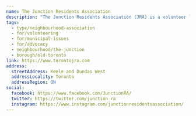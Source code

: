 ```yaml
---
name: The Junction Residents Association
description: "The Junction Residents Association (JRA) is a volunteer led, non-profit, community organization located in Toronto's west end. Our mission is to promote a strong, vibrant, walkable, accessible, livable and safe community for all. This is a non-profit, non-partisan, volunteer run organization."
tags:
  - type/neighbourhood-association
  - for/volunteering
  - for/municipal-issues
  - for/advocacy
  - neighbourhood/the-junction
  - borough/old-toronto
link: https://www.torontojra.com
address:
  streetAddress: Keele and Dundas West
  addressLocality: Toronto
  addressRegion: ON
social:
  facebook: https://www.facebook.com/JunctionRA/
  twitter: https://twitter.com/junction_ra
  instagram: https://www.instagram.com/junctionresidentsassociation/
---
```

